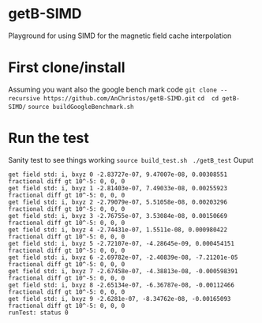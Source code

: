 # getB-SIMD
Playground for using SIMD for the magnetic field cache interpolation

# First clone/install

Assuming you want also the google bench mark code
``git clone --recursive https://github.com/AnChristos/getB-SIMD.git``
``cd  cd getB-SIMD/``
``source buildGoogleBenchmark.sh``

# Run the test
Sanity test to see things working
``source build_test.sh ``
``./getB_test`` 
Ouput
```
get field std: i, bxyz 0 -2.83727e-07, 9.47007e-08, 0.00308551 fractional diff gt 10^-5: 0, 0, 0
get field std: i, bxyz 1 -2.81403e-07, 7.49033e-08, 0.00255923 fractional diff gt 10^-5: 0, 0, 0
get field std: i, bxyz 2 -2.79079e-07, 5.51058e-08, 0.00203296 fractional diff gt 10^-5: 0, 0, 0
get field std: i, bxyz 3 -2.76755e-07, 3.53084e-08, 0.00150669 fractional diff gt 10^-5: 0, 0, 0
get field std: i, bxyz 4 -2.74431e-07, 1.5511e-08, 0.000980422 fractional diff gt 10^-5: 0, 0, 0
get field std: i, bxyz 5 -2.72107e-07, -4.28645e-09, 0.000454151 fractional diff gt 10^-5: 0, 0, 0
get field std: i, bxyz 6 -2.69782e-07, -2.40839e-08, -7.21201e-05 fractional diff gt 10^-5: 0, 0, 0
get field std: i, bxyz 7 -2.67458e-07, -4.38813e-08, -0.000598391 fractional diff gt 10^-5: 0, 0, 0
get field std: i, bxyz 8 -2.65134e-07, -6.36787e-08, -0.00112466 fractional diff gt 10^-5: 0, 0, 0
get field std: i, bxyz 9 -2.6281e-07, -8.34762e-08, -0.00165093 fractional diff gt 10^-5: 0, 0, 0
runTest: status 0
```
